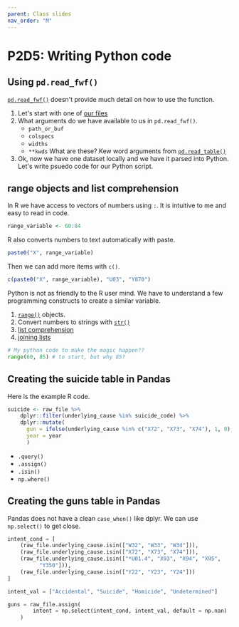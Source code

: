 ```yaml
---
parent: Class slides
nav_order: "M"
---
```


# P2D5: Writing Python code

## Using `pd.read_fwf()`

[`pd.read_fwf()`](https://pandas.pydata.org/docs/reference/api/pandas.read_fwf.html) doesn't provide much detail on how to use the function.

1. Let's start with one of [our files](ftp.cdc.gov/pub/Health_Statistics/NCHS/Datasets/DVS/mortality/mort2013us.zip)
2. What arguments do we have available to us in `pd.read_fwf()`.
    - `path_or_buf`
    - `colspecs`
    - `widths`
    - `**kwds` What are these? Kew word arguments from [`pd.read_table()`](https://pandas.pydata.org/pandas-docs/stable/reference/api/pandas.read_table.html)
3. Ok, now we have one dataset locally and we have it parsed into Python.  Let's write psuedo code for our Python script.

## range objects and list comprehension

In R we have access to vectors of numbers using `:`.  It is intuitive to me and easy to read in code.  

```R
range_variable <- 60:84
```

R also converts numbers to text automatically with paste.

```R
paste0("X", range_variable)
```

Then we can add more items with `c()`.

```R
c(paste0("X", range_variable), "U03", "Y870")
```

Python is not as friendly to the R user mind.  We have to understand a few programming constructs to create a similar variable.

1. [`range()`](https://pynative.com/python-range-function/#:~:text=Python%20range()%20function%20generates,iterate%20using%20a%20for%20loop.) objects.
2. Convert numbers to strings with [`str()`](https://www.w3schools.com/python/ref_func_str.asp)
3. [list comprehension](https://realpython.com/list-comprehension-python/)
4. [joining lists](https://www.w3schools.com/python/gloss_python_join_lists.asp)


```python
# My python code to make the magic happen??
range(60, 85) # to start, but why 85?
```

## Creating the suicide table in Pandas

Here is the example R code.

```R
suicide <- raw_file %>%
    dplyr::filter(underlying_cause %in% suicide_code) %>%
    dplyr::mutate(
      gun = ifelse(underlying_cause %in% c("X72", "X73", "X74"), 1, 0),
      year = year
      )
```

- `.query()`
- `.assign()`
- `.isin()`
- `np.where()`

## Creating the guns table in Pandas

Pandas does not have a clean `case_when()` like dplyr.  We can use `np.select()` to get close.

```python
intent_cond = [
    (raw_file.underlying_cause.isin(["W32", "W33", "W34"])),
    (raw_file.underlying_cause.isin(["X72", "X73", "X74"])),
    (raw_file.underlying_cause.isin(["*U01.4", "X93", "X94", "X95",
          "Y350"])),
    (raw_file.underlying_cause.isin(["Y22", "Y23", "Y24"]))
]

intent_val = ["Accidental", "Suicide", "Homicide", "Undetermined"]

guns = raw_file.assign(
        intent = np.select(intent_cond, intent_val, default = np.nan)
    )

```